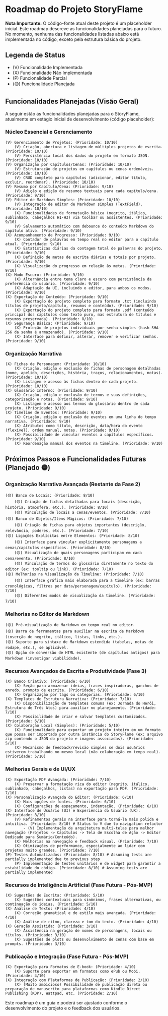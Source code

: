# Roadmap do Projeto StoryFlame

**Nota Importante:** O código-fonte atual deste projeto é um placeholder inicial. Este roadmap descreve as funcionalidades planejadas para o futuro. No momento, nenhuma das funcionalidades listadas abaixo está implementada no código, exceto pela estrutura básica do projeto.

## Legenda de Status
- (V) Funcionalidade Implementada
- (X) Funcionalidade Não Implementada
- (P) Funcionalidade Parcial
- (🟡) Funcionalidade Planejada

## Funcionalidades Planejadas (Visão Geral)

A seguir estão as funcionalidades planejadas para o StoryFlame, atualmente em estágio inicial de desenvolvimento (código placeholder):

### Núcleo Essencial e Gerenciamento

    (V) Gerenciamento de Projetos: (Prioridade: 10/10)
        (V) Criação, abertura e listagem de múltiplos projetos de escrita. (Prioridade: 10/10)
        (V) Persistência local dos dados do projeto em formato JSON. (Prioridade: 10/10)
    (V) Organização por Capítulos/Cenas: (Prioridade: 10/10)
        (V) Estruturação de projetos em capítulos ou cenas ordenáveis. (Prioridade: 10/10)
        (V) CRUD completo para capítulos (adicionar, editar título, excluir, reordenar). (Prioridade: 10/10)
    (V) Resumo por Capítulo/Cena: (Prioridade: 9/10)
        (V) Adição e edição de resumos textuais para cada capítulo/cena. (Prioridade: 9/10)
    (V) Editor de Markdown Simples: (Prioridade: 10/10)
        (V) Integração de editor de Markdown simples (TextField). (Prioridade: 10/10)
        (X) Funcionalidades de formatação básica (negrito, itálico, sublinhado, cabeçalhos H1-H3) via toolbar ou assistentes. (Prioridade: 9/10)
        (V) Salvamento automático com debounce do conteúdo Markdown do capítulo ativo. (Prioridade: 9/10)
    (X) Acompanhamento de Progresso: (Prioridade: 9/10)
        (X) Contador de palavras em tempo real no editor para o capítulo atual. (Prioridade: 9/10)
        (X) Estatísticas diárias da contagem total de palavras do projeto. (Prioridade: 9/10)
        (X) Definição de metas de escrita diárias e totais por projeto. (Prioridade: 9/10)
        (X) Visualização do progresso em relação às metas. (Prioridade: 9/10)
    (X) Modo Escuro: (Prioridade: 9/10)
        (X) Alternância entre tema claro e escuro com persistência da preferência do usuário. (Prioridade: 9/10)
        (X) Adaptação da UI, incluindo o editor, para ambos os modos. (Prioridade: 9/10)
    (X) Exportação de Conteúdo: (Prioridade: 9/10)
        (X) Exportação do projeto completo para formato .txt (incluindo títulos de projeto/capítulo, resumos e conteúdo). (Prioridade: 9/10)
        (X) Exportação do projeto completo para formato .pdf (conteúdo principal dos capítulos como texto puro, mas estrutura de títulos e resumos preservada). (Prioridade: 8/10)
    (X) Segurança Básica: (Prioridade: 9/10)
        (X) Proteção de projetos individuais por senha simples (hash SHA-256 da senha é armazenado). (Prioridade: 9/10)
        (X) Interface para definir, alterar, remover e verificar senhas. (Prioridade: 9/10)

### Organização Narrativa

    (X) Fichas de Personagem: (Prioridade: 10/10)
        (X) Criação, edição e exclusão de fichas de personagem detalhadas (nome, apelido, descrições, história, traços, relacionamentos, notas). (Prioridade: 10/10)
        (X) Listagem e acesso às fichas dentro de cada projeto. (Prioridade: 10/10)
    (X) Glossário Interno: (Prioridade: 9/10)
        (X) Criação, edição e exclusão de termos e suas definições, categorização e notas. (Prioridade: 9/10)
        (X) Listagem e acesso aos termos do glossário dentro de cada projeto. (Prioridade: 9/10)
    (X) Timeline de Eventos: (Prioridade: 9/10)
        (X) Criação, edição e exclusão de eventos em uma linha do tempo narrativa. (Prioridade: 9/10)
        (X) Atributos como título, descrição, data/hora do evento (flexível), ordem manual, notas. (Prioridade: 9/10)
        (X) Possibilidade de vincular eventos a capítulos específicos. (Prioridade: 9/10)
        (X) Reordenação manual dos eventos na timeline. (Prioridade: 9/10)

## Próximos Passos e Funcionalidades Futuras (Planejado 🟡)

### Organização Narrativa Avançada (Restante da Fase 2)

    (🟡) Banco de Locais: (Prioridade: 8/10)
        (🟡) Criação de fichas detalhadas para locais (descrição, história, atmosfera, etc.). (Prioridade: 8/10)
        (🟡) Vinculação de locais a cenas/eventos. (Prioridade: 7/10)
    (🟡) Banco de Objetos/Itens Mágicos: (Prioridade: 7/10)
        (🟡) Criação de fichas para objetos importantes (descrição, relevância, poderes, etc.). (Prioridade: 7/10)
    (🟡) Ligações Explícitas entre Elementos: (Prioridade: 8/10)
        (🟡) Interface para vincular explicitamente personagens a cenas/capítulos específicos. (Prioridade: 8/10)
        (🟡) Visualização de quais personagens participam em cada cena/evento. (Prioridade: 8/10)
        (🟡) Vinculação de termos do glossário diretamente no texto do editor (ex: tooltip ou link). (Prioridade: 7/10)
    (🟡) Melhorias na Visualização da Timeline: (Prioridade: 7/10)
        (🟡) Interface gráfica mais elaborada para a timeline (ex: barras cronológicas, filtros por data/personagem/capítulo). (Prioridade: 7/10)
        (🟡) Diferentes modos de visualização da timeline. (Prioridade: 7/10)

### Melhorias no Editor de Markdown
    (🟡) Pré-visualização de Markdown em tempo real no editor.
    (🟡) Barra de ferramentas para auxiliar na escrita de Markdown (inserção de negrito, itálico, listas, links, etc.).
    (🟡) Suporte para sintaxe de Markdown estendida (tabelas, notas de rodapé, etc.), se aplicável.
    (🟡) Opção de conversão de HTML existente (de capítulos antigos) para Markdown (investigar viabilidade).

### Recursos Avançados de Escrita e Produtividade (Fase 3)

    (X) Banco Criativo: (Prioridade: 6/10)
        (X) Seção para armazenar ideias, frases inspiradoras, ganchos de enredo, prompts de escrita. (Prioridade: 6/10)
        (X) Organização por tags ou categorias. (Prioridade: 6/10)
    (X) Templates de Estrutura Narrativa: (Prioridade: 7/10)
        (X) Disponibilização de templates comuns (ex: Jornada do Herói, Estrutura de Três Atos) para auxiliar no planejamento. (Prioridade: 7/10)
        (X) Possibilidade de criar e salvar templates customizados. (Prioridade: 6/10)
    (X) Colaboração Local (Simples): (Prioridade: 5/10)
        (X) Funcionalidade para exportar um projeto inteiro em um formato que possa ser importado por outra instância do StoryFlame (ex: arquivo zip contendo o JSON do projeto e imagens associadas). (Prioridade: 5/10)
        (X) Mecanismo de feedback/revisão simples se dois usuários estiverem trabalhando no mesmo local (não colaboração em tempo real). (Prioridade: 5/10)

### Melhorias Gerais e de UI/UX

    (X) Exportação PDF Avançada: (Prioridade: 7/10)
        (X) Preservar a formatação rica do editor (negrito, itálico, sublinhado, cabeçalhos, listas) na exportação para PDF. (Prioridade: 7/10)
    (X) Personalização Avançada do Editor: (Prioridade: 6/10)
        (X) Mais opções de fontes. (Prioridade: 6/10)
        (X) Configurações de espaçamento, indentação. (Prioridade: 6/10)
    (X) Interface de Usuário (UI) e Experiência do Usuário (UX): (Prioridade: 8/10)
        (V) Refinamentos gerais na interface para torná-la mais polida e intuitiva. (Prioridade: 8/10) # Status to V due to navigation refactor
            - (V) Implementação de arquitetura multi-telas para melhor navegação (Projetos -> Capítulos -> Tela de Escolha de Ação -> Editor Dedicado para Sumário/Conteúdo).
        (X) Melhorias na navegação e feedback visual. (Prioridade: 7/10)
        (X) Otimizações de performance, especialmente ao lidar com projetos muito grandes. (Prioridade: 7/10)
    (P) Testes Automatizados: (Prioridade: 8/10) # Assuming tests are partially implemented due to previous step
        (P) Implementação de testes unitários e de widget para garantir a estabilidade do código. (Prioridade: 8/10) # Assuming tests are partially implemented

### Recursos de Inteligência Artificial (Fase Futura - Pós-MVP)

    (X) Sugestões de Escrita: (Prioridade: 5/10)
        (X) Sugestões contextuais para sinônimos, frases alternativas, ou continuação de ideias. (Prioridade: 5/10)
    (X) Análise de Texto: (Prioridade: 4/10)
        (X) Correção gramatical e de estilo mais avançada. (Prioridade: 4/10)
        (X) Análise de ritmo, clareza e tom do texto. (Prioridade: 4/10)
    (X) Geração Assistida: (Prioridade: 3/10)
        (X) Assistência na geração de nomes de personagens, locais ou títulos. (Prioridade: 3/10)
        (X) Sugestões de plots ou desenvolvimento de cenas com base em prompts. (Prioridade: 3/10)

### Publicação e Integração (Fase Futura - Pós-MVP)

    (X) Exportação para Formatos de E-book: (Prioridade: 4/10)
        (X) Suporte para exportar em formatos como ePub ou Mobi. (Prioridade: 4/10)
    (X) Integração com Plataformas de Publicação: (Prioridade: 2/10)
        (X) (Muito ambicioso) Possibilidade de publicação direta ou preparação de manuscrito para plataformas como Kindle Direct Publishing (KDP), Wattpad, etc. (Prioridade: 2/10)

Este roadmap é um guia e poderá ser ajustado conforme o desenvolvimento do projeto e o feedback dos usuários.
